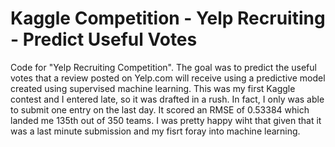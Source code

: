 Kaggle Competition - Yelp Recruiting - Predict Useful Votes
===========================================================

Code for "Yelp Recruiting Competition".  The goal was to predict the useful votes that a review posted on Yelp.com will receive using a predictive model created using supervised machine learning.  This was my first Kaggle contest and I entered late, so it was drafted in a rush.  In fact, I only was able to submit one entry on the last day.  It scored an RMSE of 0.53384 which landed me 135th out of 350 teams.  I was pretty happy wiht that given that it was a last minute submission and my fisrt foray into machine learning.
